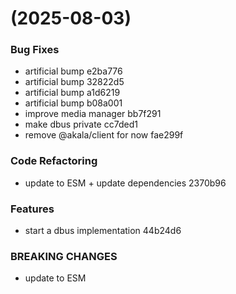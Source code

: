 #  (2025-08-03)


### Bug Fixes

* artificial bump e2ba776
* artificial bump 32822d5
* artificial bump a1d6219
* artificial bump b08a001
* improve media manager bb7f291
* make dbus private cc7ded1
* remove @akala/client for now fae299f


### Code Refactoring

* update to ESM + update dependencies 2370b96


### Features

* start a dbus implementation 44b24d6


### BREAKING CHANGES

* update to ESM



